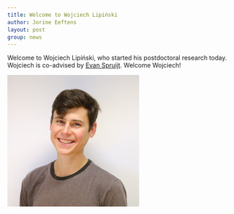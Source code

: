 ```yaml
---
title: Welcome to Wojciech Lipiński
author: Jorine Eeftens
layout: post
group: news
---
```


Welcome to Wojciech Lipiński, who started his postdoctoral research today. Wojciech is co-advised by [Evan Spruijt](https://spruijtlab.com/). Welcome Wojciech!

<img src="/static/img/members/Wojciech.jpg" width="300" height="300">
